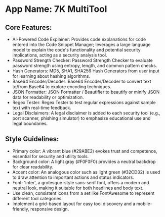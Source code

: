 # **App Name**: 7K MultiTool

## Core Features:

- AI-Powered Code Explainer: Provides code explanations for code entered into the Code Snippet Manager; leverages a large language model to explain the code's functionality and potential security implications, acting as a security analysis tool.
- Password Strength Checker: Password Strength Checker to evaluate password strength using entropy, length, and common pattern checks.
- Hash Generators: MD5, SHA1, SHA256 Hash Generators from user input for learning about hashing algorithms.
- Base64 Encoder/Decoder: Base64 Encoder/Decoder to convert text to/from Base64 to explore encoding techniques.
- JSON Formatter: JSON Formatter / Beautifier to beautify or minify JSON data for readability or optimization.
- Regex Tester: Regex Tester to test regular expressions against sample text with real-time feedback.
- Legal Disclaimers: A legal disclaimer is added to each security tool (e.g., port scanner, phishing simulator) to emphasize educational use and legal boundaries.

## Style Guidelines:

- Primary color: A vibrant blue (#29ABE2) evokes trust and competence, essential for security and utility tools. 
- Background color: A light gray (#F0F0F0) provides a neutral backdrop for clear readability.
- Accent color: An analogous color such as light green (#32CD32) is used to draw attention to important actions and status indicators.
- Font: 'Inter', a grotesque-style sans-serif font, offers a modern and neutral look, making it suitable for both headlines and body text.
- Use clean, consistent icons from a set like FontAwesome to represent different tool categories.
- Implement a grid-based layout for easy tool discovery and a mobile-friendly, responsive design.